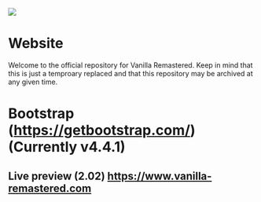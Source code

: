 ![](https://vanilla-remastered.com/files/fav%20icon.png)
# Website

Welcome to the official repository for Vanilla Remastered. Keep in mind that this is just a temproary replaced and that this repository may be archived at any given time.

# Bootstrap (https://getbootstrap.com/) (Currently v4.4.1)
## Live preview (2.02) https://www.vanilla-remastered.com
